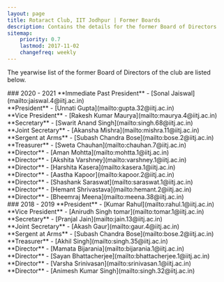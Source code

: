```yaml
---
layout: page
title: Rotaract Club, IIT Jodhpur | Former Boards
description: Contains the details for the former Board of Directors
sitemap:
    priority: 0.7
    lastmod: 2017-11-02
    changefreq: weekly
---
```

The yearwise list of the former Board of Directors of the club are listed below.
<div class="box" markdown="1" id="1">
### 2020 - 2021
**Immediate Past President** - [Sonal Jaiswal](mailto:jaiswal.4@iitj.ac.in)<br/>
**President** - [Unnati Gupta](mailto:gupta.32@iitj.ac.in)<br/>
**Vice President** - [Rakesh Kumar Maurya](mailto:maurya.4@iitj.ac.in)<br/>     
**Secretary** - [Swarit Anand Singh](mailto:singh.68@iitj.ac.in)<br/>    
**Joint Secretary** - [Akansha Mishra](mailto:mishra.11@iitj.ac.in)<br/>   
**Sergent at Arms** - [Subash Chandra Bose](mailto:bose.2@iitj.ac.in)<br/>
**Treasurer** - [Sweta Chauhan](mailto:chauhan.7@iitj.ac.in)<br/>
**Director** - [Aman Mohtta](mailto:mohtta.1@iitj.ac.in)<br/>
**Director** - [Akshita Varshney](mailto:varshney.1@iitj.ac.in)<br/>
**Director** - [Harshita Kasera](mailto:kasera.1@iitj.ac.in)<br/>
**Director** - [Aastha Kapoor](mailto:kapoor.2@iitj.ac.in)<br/>
**Director** - [Shashank Saraswat](mailto:saraswat.1@iitj.ac.in)<br/>
**Director** - [Hemant Shrivastava](mailto:hemant.2@iitj.ac.in)<br/>    
**Director** - [Bheemraj Meena](mailto:meena.38@iitj.ac.in)<br/>

</div>

<div class="box" markdown="1" id="1">
### 2018 - 2019
**President** - [Kumar Rahul](mailto:rahul.1@iitj.ac.in)<br/>
**Vice President** - [Anirudh Singh tomar](mailto:tomar.1@iitj.ac.in)<br/>
**Secretary** - [Pranjal Jain](mailto:jain.13@iitj.ac.in)<br/>
**Joint Secretary** - [Akash Gaur](mailto:gaur.4@iitj.ac.in)<br/>
**Sergent at Arms** - [Subash Chandra Bose](mailto:bose.2@iitj.ac.in)<br/>
**Treasurer** - [Akhil Singh](mailto:singh.35@iitj.ac.in)<br/>
**Director** - [Mamata Bijarania](mailto:bijarania.1@iitj.ac.in)<br/>
**Director** - [Sayan Bhattacherjee](mailto:bhattacherjee.1@iitj.ac.in)<br/>
**Director** - [Varsha Srinivasan](mailto:srinivasan.1@iitj.ac.in)<br/>
**Director** - [Animesh Kumar Singh](mailto:singh.32@iitj.ac.in)<br/>
</div>


